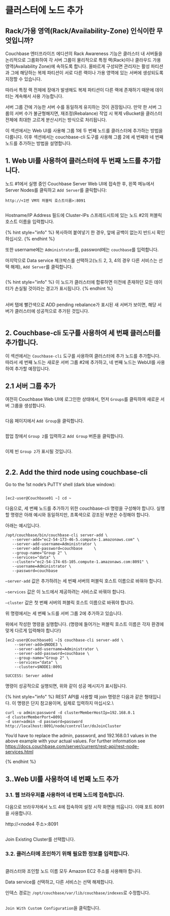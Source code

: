 # 클러스터에 노드 추가

## Rack/가용 영역(Rack/Availability-Zone) 인식이란 무엇입니까?

Couchbase 엔터프라이즈 에디션의 Rack Awareness 기능은 클러스터 내 서버들을 논리적으로 그룹화하여 각 서버 그룹이 물리적으로 특정 랙(Rack)이나 클라우드 가용 영역(Availability Zone)에 속하도록 합니다. 올바르게 구성되면 관리자는 활성 파티션과 그에 해당하는 복제 파티션이 서로 다른 랙이나 가용 영역에 있는 서버에 생성되도록 지정할 수 있습니다.

따라서 특정 랙 전체에 장애가 발생해도 복제 파티션이 다른 랙에 존재하기 때문에 데이터는 계속해서 사용 가능합니다.

서버 그룹 간에 가능한 서버 수를 동일하게 유지하는 것이 권장됩니다. 만약 한 서버 그룹의 서버 수가 불균형해지면, 재조정(Rebalance) 작업 시 복제 vBucket을 클러스터 전체에 최대한 고르게 분산시키는 방식으로 처리됩니다.

이 섹션에서는 Web UI를 사용해 그룹 1에 두 번째 노드를 클러스터에 추가하는 방법을 다룹니다. 이후 섹션에서는 couchbase-cli 도구를 사용해 그룹 2에 세 번째와 네 번째 노드를 추가하는 방법을 설명합니다.



## 1. Web UI를 사용하여 클러스터에 두 번째 노드를 추가합니다.

노드 #1에서 실행 중인 Couchbase Server Web UI에 접속한 후, 왼쪽 메뉴에서 Server Nodes를 클릭하고 `Add Server`를 클릭합니다:

```
http://<1번 VM의 퍼블릭 호스트이름>:8091
```

<figure><img src=".gitbook/assets/image.png" alt=""><figcaption></figcaption></figure>



Hostname/IP Address 필드에 Cluster-IPs 스프레드시트에 있는 노드 #2의 퍼블릭 호스트 이름을 입력합니다.

{% hint style="info" %}
복사하여 붙여넣기 한 경우, 앞에 공백이 없는지 반드시 확인하십시오.
{% endhint %}

또한 username에는 `Administrator`를, password에는 `couchbase`를 입력합니다.

마지막으로 Data service 체크박스를 선택하고(노드 2, 3, 4의 경우 다른 서비스는 선택 해제), `Add Server`를 클릭합니다.

<figure><img src=".gitbook/assets/image (1).png" alt=""><figcaption></figcaption></figure>



{% hint style="info" %}
이 노드가 클러스터에 합류하면 이전에 존재하던 모든 데이터가 손실될 것이라는 경고가 표시됩니다.
{% endhint %}

\
서버 탭에 빨간색으로 ADD pending rebalance가 표시된 새 서버가 보이면, 해당 서버가 클러스터에 성공적으로 추가된 것입니다.

<figure><img src=".gitbook/assets/image (3).png" alt=""><figcaption></figcaption></figure>



## 2. Couchbase-cli 도구를 사용하여 세 번째 클러스터를 추가합니다.

이 섹션에서는 `Couchbase-cli` 도구를 사용하여 클러스터에 추가 노드를 추가합니다.\
따라서 세 번째 노드는 새로운 서버 그룹 #2에 추가하고, 네 번째 노드는 WebUI를 사용하여 추가할 예정입니다.



## 2.1 서버 그룹 추가

여전히 Couchbase Web UI에 로그인한 상태에서, 먼저 `Groups`를 클릭하여 새로운 서버 그룹을 생성합니다.

<figure><img src=".gitbook/assets/image (4).png" alt=""><figcaption></figcaption></figure>

다음 페이지에서 `Add Group`을 클릭합니다.

<figure><img src=".gitbook/assets/image (5).png" alt=""><figcaption></figcaption></figure>

팝업 창에서 `Group 2`를 입력하고 `Add Group` 버튼을 클릭합니다.

<div align="left"><figure><img src=".gitbook/assets/image (6).png" alt=""><figcaption></figcaption></figure></div>



이제 빈 `Group 2`가 표시될 것입니다.

<figure><img src=".gitbook/assets/image (7).png" alt=""><figcaption></figcaption></figure>



## 2.2. Add the third node using couchbase-cli

Go to the 1st node’s PuTTY shell (dark blue window):

<div align="left"><figure><img src=".gitbook/assets/image (8).png" alt=""><figcaption></figcaption></figure></div>



```
[ec2-user@Couchbase01 ~] cd ~
```



다음으로, 세 번째 노드를 추가하기 위한 couchbase-cli 명령을 구성해야 합니다. 실행할 명령은 아래 예시와 동일하지만, 초록색으로 강조된 부분은 수정해야 합니다.

아래는 예시입니다.

```
/opt/couchbase/bin/couchbase-cli server-add \
   --server-add="ec2-54-173-46-5.compute-1.amazonaws.com" \
   --server-add-username=Administrator \
   --server-add-password=couchbase     \
   --group-name="Group 2" \
   --services="data" \
   --cluster="ec2-54-174-65-105.compute-1.amazonaws.com:8091" \
   --username=Administrator \
   --password=couchbase
```

`–server-add` 값은 추가하려는 세 번째 서버의 퍼블릭 호스트 이름으로 바꿔야 합니다.

`–services` 값은 이 노드에서 제공하려는 서비스로 바꿔야 합니다.

`–cluster` 값은 첫 번째 서버의 퍼블릭 호스트 이름으로 바꿔야 합니다.

위 명령에서는 세 번째 노드를 서버 그룹 2에 추가하고 있습니다.

위에서 작성한 명령을 실행합니다. (명령에 들어가는 퍼블릭 호스트 이름은 각자 환경에 맞게 다르게 입력해야 합니다!)



```
[ec2-user@Couchbase01 ~]$ couchbase-cli server-add \
    --server-add=$NODE3 \
    --server-add-username=Administrator \
    --server-add-password=couchbase \
    --group-name="Group 2" \
    --services="data" \
    --cluster=$NODE1:8091
```

```
SUCCESS: Server added
```



명령이 성공적으로 실행되면, 위와 같이 성공 메시지가 표시됩니다.

{% hint style="info" %}
REST API를 사용할 때 join 명령은 다음과 같은 형태입니다. 이 명령은 단지 참고용이며, 실제로 입력하지 마십시오.\


`curl -u admin:password -d clusterMemberHostIp=192.168.0.1`\
`-d clusterMemberPort=8091`\
`-d user=admin -d password=password`\
`http://localhost:8091/node/controller/doJoinCluster`



You’d have to replace the admin, password, and 192.168.0.1 values in the above example with your actual values. For further information see https://docs.couchbase.com/server/current/rest-api/rest-node-services.html


{% endhint %}



## 3..Web UI를 사용하여 네 번째 노드 추가

### 3.1. 웹 브라우저를 사용하여 네 번째 노드에 접속합니다.

다음으로 브라우저에서 노드 4에 접속하여 설정 시작 화면을 띄웁니다. 이때 포트 8091을 사용합니다.

http://\<node4 주소>:8091



<figure><img src=".gitbook/assets/image (9).png" alt=""><figcaption></figcaption></figure>

Join Existing Cluster를 선택합니다.



### 3.2. 클러스터에 조인하기 위해 필요한 정보를 입력합니다.

\
클러스터와 조인할 노드 이름 모두 Amazon EC2 주소를 사용해야 합니다.

Data service를 선택하고, 다른 서비스는 선택 해제합니다.

인덱스 경로는 `/opt/couchbase/var/lib/couchbase/indexes`로 수정합니다.

<figure><img src=".gitbook/assets/image (10).png" alt=""><figcaption></figcaption></figure>

`Join With Custom Configuration`을 클릭합니다.



